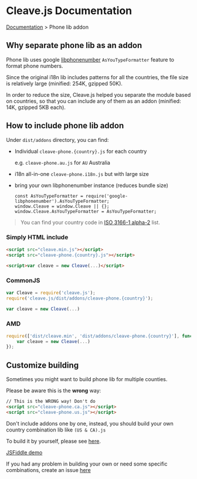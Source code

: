 # Cleave.js Documentation 

[Documentation](https://github.com/nosir/cleave.js/blob/master/doc/doc.md) > Phone lib addon

## Why separate phone lib as an addon

Phone lib uses google [libphonenumber](https://github.com/googlei18n/libphonenumber/) `AsYouTypeFormatter` feature to format phone numbers. 

Since the original i18n lib includes patterns for all the countries, the file size is relatively large (minified: 254K, gzipped 50K).

In order to reduce the size, Cleave.js helped you separate the module based on countries, so that you can include any of them as an addon (minified: 14K, gzipped 5KB each).

## How to include phone lib addon

Under `dist/addons` directory, you can find:

- Individual `cleave-phone.{country}.js` for each country

    e.g. `cleave-phone.au.js` for `AU` Australia

- i18n all-in-one `cleave-phone.i18n.js` but with large size

- bring your own libphonenumber instance (reduces bundle size)

    ```JS
    const AsYouTypeFormatter = require('google-libphonenumber').AsYouTypeFormatter;
    window.Cleave = window.Cleave || {};
    window.Cleave.AsYouTypeFormatter = AsYouTypeFormatter;
    ```

> You can find your country code in [ISO 3166-1 alpha-2](https://en.wikipedia.org/wiki/ISO_3166-1_alpha-2#Officially_assigned_code_elements) list.

### Simply HTML include

```html
<script src="cleave.min.js"></script>
<script src="cleave-phone.{country}.js"></script>

<script>var cleave = new Cleave(...)</script>
```

### CommonJS

```javascript
var Cleave = require('cleave.js');
require('cleave.js/dist/addons/cleave-phone.{country}');

var cleave = new Cleave(...)
```

### AMD

```javascript
require(['dist/cleave.min', 'dist/addons/cleave-phone.{country}'], function (Cleave) {
    var cleave = new Cleave(...)
});
```

## Customize building

Sometimes you might want to build phone lib for multiple counties.

Please be aware this is the **wrong** way:

```html
// This is the WRONG way! Don't do
<script src="cleave-phone.ca.js"></script>
<script src="cleave-phone.us.js"></script>
```

Don't include addons one by one, instead, you should build your own country combination lib like `(US & CA).js`

To build it by yourself, please see [here](https://github.com/nosir/libphonenumber-country-metadata#build-phone-type-formatterjs-for-cleavejs).

[JSFiddle demo](https://jsfiddle.net/nosir/ta11Lhup/)

If you had any problem in building your own or need some specific combinations, create an issue [here](https://github.com/nosir/cleave.js/issues)
